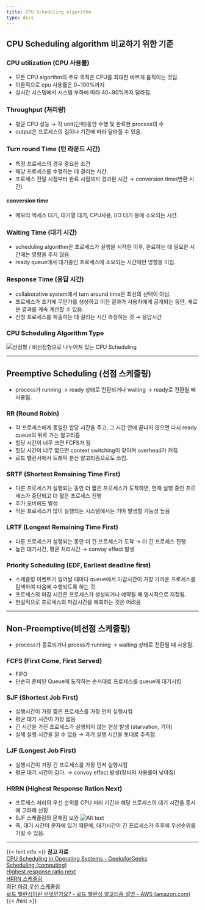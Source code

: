 ```yaml
---
title: CPU Scheduling algorithm
type: docs
---
```


## CPU Scheduling algorithm 비교하기 위한 기준

### CPU utilization (CPU 사용률)

- 모든 CPU algorthm의 주요 목적은 CPU를 최대한 바쁘게 움직이는 것임.
- 이론적으로 cpu 사용률은 0~100%까지
- 실시간 시스템에서 시스템 부하에 따라 40~90%까지 달라짐.

### Throughput (처리량)

- 평균 CPU 성능 → 각 unit(단위)동안 수행 및 완료한 process의 수
- output은 프로세스의 길이나 기간에 따라 달라질 수 있음.

### Turn round Time (턴 라운드 시간)

- 특정 프로세스의 경우 중요한 조건
- 해당 프로세스를 수행하는 데 걸리는 시간.
- 프로세스 전달 시점부터 완료 시점까지 경과된 시간 → conversion time(변환 시간)

#### conversion time

- 메모리 엑세스 대기, 대기열 대기, CPU사용, I/O 대기 등에 소요되는 시간.

### Waiting Time (대기 시간)

- scheduling algorithm은 프로세스가 실행을 시작한 이후, 완료하는 데 필요한 시간에는 영향을 주지 않음.
- ready queue에서 대기중인 프로세스에 소요되는 시간에만 영향을 미침.

### Response Time (응답 시간)

- collaborative system에서 turn around time은 최선의 선택이 아님.
- 프로세스가 조기에 무언가를 생성하고 이전 결과가 사용자에게 공개되는 동안, 새로운 결과를 계속 계산할 수 있음.
- 신청 프로세스를 제출하는 데 걸리는 시간 측정하는 것 → 응답시간

### CPU Scheduling Algorithm Type

![선점형 / 비선점형으로 나누어져 있는 CPU Scheduling](/dev_book/cpu_scheduling.png)  

---

## Preemptive Scheduling (선점 스케줄링)

- process가 running → ready 상태로 전환되거나 waiting → ready로 전환될 때 사용됨.

### RR (Round Robin)

- 각 프로세스에게 동일한 할당 시간을 주고, 그 시간 안에 끝나지 않으면 다시 ready queue의 뒤로 가는 알고리즘
- 할당 시간이 너무 크면 FCFS가 됨
- 할당 시간이 너무 짧으면 context switching이 잦아져 overhead가 커짐
- 로드 밸런서에서 트래픽 분산 알고리즘으로도 쓰임.

### SRTF (Shortest Remaining Time First)

- 다른 프로세스가 실행되는 동안 더 짧은 프로세스가 도착하면, 현재 실행 중인 프로세스가 중단되고 더 짧은 프로세스 진행
- 추가 오버헤드 발생
- 작은 프로세스가 많이 실행되는 시스템에서는 기아 발생할 가능성 높음

### LRTF (Longest Remaining Time First)

- 다른 프로세스가 실행되는 동안 더 긴 프로세스가 도착 → 더 긴 프로세스 진행
- 높은 대기시간, 평균 처리시간 → convoy effect 발생

### Priority Scheduling (EDF, Earliest deadline first)

- 스케줄링 이벤트가 일어날 때마다 queue에서 마감시간이 가장 가까운 프로세스를 탐색하여 다음에 수행되도록 하는 것.
- 프로세스의 마감 시간은 프로세스가 생성되거나 예약될 때 명시적으로 지정됨.
- 현실적으로 프로세스의 마감시간을 예측하는 것은 어려움

---

## Non-Preemptive(비선점 스케줄링)

- process가 종료되거나 prcess가 running → waiting 상태로 전환될 때 사용됨.

### FCFS (First Come, First Served)

- FIFO
- 단순히 준비된 Queue에 도착하는 순서대로 프로세스를 queue에 대기시킴

### SJF (Shortest Job First)

- 실행시간이 가장 짧은 프로세스를 가장 먼저 실행시킴
- 평균 대기 시간이 가장 짧음
- 긴 시간을 가진 프로세스가 실행되지 않는 현상 발생 (starvation, 기아)
- 실제 실행 시간을 알 수 없음 → 과거 실행 시간을 토대로 추측함.

### LJF (Longest Job First)

- 실행시간이 가장 긴 프로세스를 가장 먼저 실행시킴
- 평균 대기 시간이 길다. → convoy effect 발생(장비의 사용률이 낮아짐)

### HRRN (Highest Response Ration Next)

- 프로세스 처리의 우선 순위를 CPU 처리 기간과 해당 프로세스의 대기 시간을 동시에 고려해 선정
- SJF 스케줄링의 문제점 보완
![Alt text](/dev_book/response_ratio.png)
- 즉, 대기 시간이 분자에 있기 때문에, 대기시간이 긴 프로세스가 추후에 우선순위를 가질 수 있음.

---

{{< hint info >}}
**참고 자료**  
[CPU Scheduling in Operating Systems - GeeksforGeeks](https://www.geeksforgeeks.org/cpu-scheduling-in-operating-systems)  
[Scheduling (computing)](https://en.wikipedia.org/wiki/Scheduling_(computing))  
[Highest response ratio next](https://en.wikipedia.org/wiki/Highest_response_ratio_next)  
[HRRN 스케줄링](https://ko.wikipedia.org/wiki/HRRN_%EC%8A%A4%EC%BC%80%EC%A4%84%EB%A7%81)  
[최단 마감 우선 스케줄링](https://ko.wikipedia.org/wiki/%EC%B5%9C%EB%8B%A8_%EB%A7%88%EA%B0%90_%EC%9A%B0%EC%84%A0_%EC%8A%A4%EC%BC%80%EC%A4%84%EB%A7%81)  
[로드 밸런싱이란 무엇인가요? - 로드 밸런싱 알고리즘 설명 - AWS (amazon.com)](https://aws.amazon.com/ko/what-is/load-balancing/)  
{{< /hint >}}
